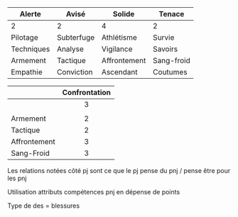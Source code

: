|Alerte|Avisé|Solide|Tenace|
|---|---|---|---|
|2|2|4|2|
|Pilotage|Subterfuge|Athlétisme|Survie|
|Techniques|Analyse|Vigilance|Savoirs|
|Armement|Tactique|Affrontement|Sang-froid|
|Empathie|Conviction|Ascendant|Coutumes|

||Confrontation|
|:---|:---:|
||3|
|  |  |
|Armement|2|
|Tactique|2|
|Affrontement|3|
|Sang-Froid|3|

Les relations notées côté pj sont ce que le pj pense du pnj / pense être pour les pnj

Utilisation attributs compétences pnj en dépense de points 

Type de des = blessures 